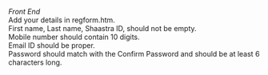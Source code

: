 *Front End*  
Add your details in regform.htm.  
First name, Last name, Shaastra ID, should not be empty.  
Mobile number should contain 10 digits.  
Email ID should be proper.  
Password should match with the Confirm Password and should be at least 6 characters long.  
